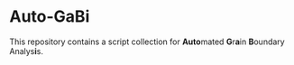 # Auto-GaBi

This repository contains a script collection for **Auto**mated **G**r**a**in **B**oundary Analys**i**s.
